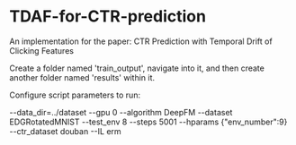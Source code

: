 # TDAF-for-CTR-prediction
An implementation for the paper: CTR Prediction with Temporal Drift of Clicking Features

Create a folder named 'train_output', navigate into it, and then create another folder named 'results' within it.


Configure script parameters to run:

--data_dir=../dataset --gpu 0 --algorithm DeepFM --dataset EDGRotatedMNIST --test_env 8 --steps 5001 --hparams {\"env_number\":9} --ctr_dataset douban --IL erm
